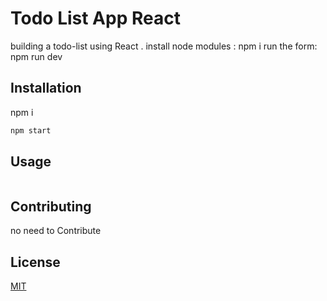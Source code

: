 # Todo List App React

building a todo-list using React .
install node modules : npm i
run the form: npm run dev

## Installation

npm i

```bash
npm start
```

## Usage

```javascript

```

## Contributing

no need to Contribute

## License

[MIT](https://choosealicense.com/licenses/mit/)
